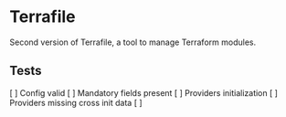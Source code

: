 # Terrafile 
Second version of Terrafile, a tool to manage Terraform modules.


## Tests

[ ] Config valid
[ ] Mandatory fields present
[ ] Providers initialization 
[ ] Providers missing cross init data
[ ] 